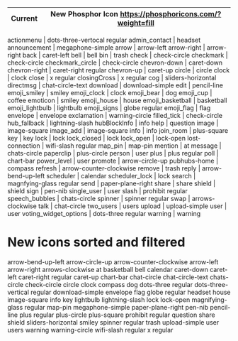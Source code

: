 | Current | New Phosphor Icon https://phosphoricons.com/?weight=fill |
| ------- | -------------------------------------------------------- |

actionmenu | dots-three-vertocal regular
admin_contact | headset
announcement | megaphone-simple
arrow | arrow-left
arrow-right | arrow-right
back | caret-left
bell | bell
bin | trash
check | check-circle
checkmark | check-circle
checkmark_circle | check-circle
chevron-down | caret-down
chevron-right | caret-right regular
chevron-up | caret-up
circle | circle
clock | clock
close | x regular
closingCross | x regular
cog | sliders-horizontal
directmsg | chat-circle-text
download | download-simple
edit | pencil-line
emoji_smiley | smiley
emoji_clock | clock
emoji_bear | dog
emoji_cup | coffee
emoticon | smiley
emoji_house | house
emoji_basketball | basketball
emoji_lightbulb | lightbulb
emoji_signs | globe regular
emoji_flag | flag
envelope | envelope
exclamation | warning-circle
filled_tick | check-circle
hub_fallback | lightning-slash
hubBlockInfo | info
help | question
image | image-square
image_add | image-square
info | info
join_room | plus-square
key | key
lock | lock
lock_closed | lock
lock_open | lock-open
lost-connection | wifi-slash regular
map_pin | map-pin
mention | at
message | chats-circle
paperclip | plus-circle
person | user
plus | plus regular
poll | chart-bar
power_level | user
promote | arrow-circle-up
pubhubs-home | compass
refresh | arrow-counter-clockwise
remove | trash
reply | arrow-bend-up-left
scheduler | calendar
scheduler_lock | lock
search | magnfying-glass regular
send | paper-plane-right
share | share
shield | shield
sign | pen-nib
single_user | user
slash | prohibit regular
speech_bubbles | chats-circle
spinner | spinner regular
swap | arrows-clockwise
talk | chat-circle
two_users | users
upload | upload-simple
user | user
voting_widget_options | dots-three regular
warning | warning

# New icons sorted and filtered

arrow-bend-up-left
arrow-circle-up
arrow-counter-clockwise
arrow-left
arrow-right
arrows-clockwise
at
basketball
bell
calendar
caret-down
caret-left
caret-right regular
caret-up
chart-bar
chat-circle
chat-circle-text
chats-circle
check-circle
circle
clock
compass
dog
dots-three regular
dots-three-vertical regular
download-simple
envelope
flag
globe regular
headset
house
image-square
info
key
lightbulb
lightning-slash
lock
lock-open
magnifying-glass regular
map-pin
megaphone-simple
paper-plane-right
pen-nib
pencil-line
plus regular
plus-circle
plus-square
prohibit regular
question
share
shield
sliders-horizontal
smiley
spinner regular
trash
upload-simple
user
users
warning
warning-circle
wifi-slash regular
x regular
